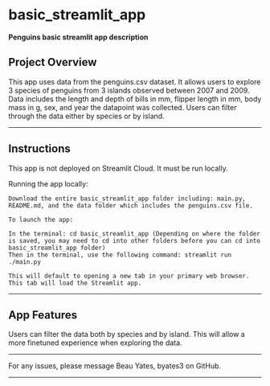 # basic_streamlit_app

**Penguins basic streamlit app description**

**Project Overview**
---

This app uses data from the penguins.csv dataset. It allows users to explore 3 species of penguins from 3 islands observed between 2007 and 2009. Data includes the length and depth of bills in mm, flipper length in mm, body mass in g, sex, and year the datapoint was collected. Users can filter through the data either by species or by island.

-------------------------------------------------------------------------

**Instructions**
---

This app is not deployed on Streamlit Cloud. It must be run locally.

Running the app locally:

    Download the entire basic_streamlit_app folder including: main.py, README.md, and the data folder which includes the penguins.csv file.

    To launch the app:

    In the terminal: cd basic_streamlit_app (Depending on where the folder is saved, you may need to cd into other folders before you can cd into basic_streamlit_app folder)
    Then in the terminal, use the following command: streamlit run ./main.py

    This will default to opening a new tab in your primary web browser. This tab will load the Streamlit app.

-------------------------------------------------------------------------

**App Features**
---

Users can filter the data both by species and by island. This will allow a more finetuned experience when exploring the data.

-------------------------------------------------------------------------

For any issues, please message Beau Yates, byates3 on GitHub.

-------------------------------------------------------------------------